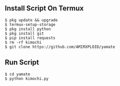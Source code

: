 ## Install Script On Termux
```
$ pkg update && upgrade  
$ termux-setup-storage  
$ pkg install python  
$ pkg install git  
$ pip install requests  
$ rm -rf kimochi
$ git clone https://github.com/AMIRXPLOID/yamate 
```
## Run Script
```
$ cd yamate
$ python kimochi.py  
```

